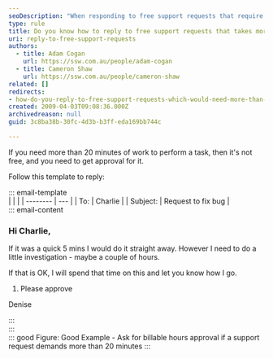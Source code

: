 ```yaml
---
seoDescription: "When responding to free support requests that require more than 20 minutes of work, it's essential to seek approval for billable hours."
type: rule
title: Do you know how to reply to free support requests that takes more than 20 minutes?
uri: reply-to-free-support-requests
authors:
  - title: Adam Cogan
    url: https://ssw.com.au/people/adam-cogan
  - title: Cameron Shaw
    url: https://ssw.com.au/people/cameron-shaw
related: []
redirects: 
- how-do-you-reply-to-free-support-requests-which-would-need-more-than-20-minutes-work
created: 2009-04-03T09:08:36.000Z
archivedreason: null
guid: 3c8ba38b-30fc-4d3b-b3ff-eda169bb744c

---
```


If you need more than 20 minutes of work to perform a task, then it's not free, and you need to get approval for it.

Follow this template to reply:

<!--endintro-->

::: email-template  
|          |     |
| -------- | --- |
| To:      | Charlie |
| Subject: | Request to fix bug |  
::: email-content  

### Hi Charlie,

If it was a quick 5 mins I would do it straight away. However I need to do a little investigation - maybe a couple of hours. 

If that is OK, I will spend that time on this and let you know how I go.

1. Please approve

Denise 

:::  
:::  
::: good
Figure: Good Example - Ask for billable hours approval if a support request demands more than 20 minutes
:::
